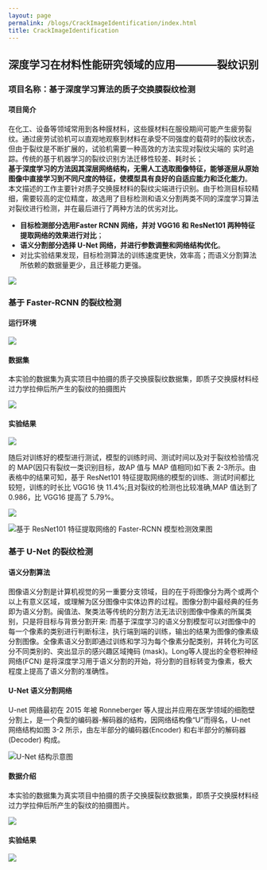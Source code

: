 ```yaml
---
layout: page
permalink: /blogs/CrackImageIdentification/index.html
title: CrackImageIdentification
---
```

## 深度学习在材料性能研究领域的应用————裂纹识别

### 项目名称：基于深度学习算法的质子交换膜裂纹检测

#### 项目简介
在化工、设备等领域常用到各种膜材料，这些膜材料在服役期间可能产生疲劳裂纹。通过疲劳试验机可以直观地观察到材料在承受不同强度的载荷时的裂纹状态，但由于裂纹是不断扩展的，试验机需要一种高效的方法实现对裂纹尖端的
实时追踪。传统的基于机器学习的裂纹识别方法迁移性较差、耗时长；<br>
**基于深度学习的方法因其深层网络结构，无需人工选取图像特征，能够逐层从原始图像中直接学习到不同尺度的特征，使模型具有良好的自适应能力和泛化能力**。<br>
本文描述的工作主要针对质子交换膜材料的裂纹尖端进行识别。由于检测目标较精细，需要较高的定位精度，故选用了目标检测和语义分割两类不同的深度学习算法对裂纹进行检测，并在最后进行了两种方法的优劣对比。
- **目标检测部分选用Faster RCNN 网络，并对 VGG16 和 ResNet101 两种特征提取网络的效果进行对比**；
- **语义分割部分选择 U-Net 网络，并进行参数调整和网络结构优化**。
- 对比实验结果发现，目标检测算法的训练速度更快，效率高；而语义分割算法所依赖的数据量更少，且迁移能力更强。
  
![](https://Lilian-tju.github.io/blogs/img/crack_fig1.jpg)

### 基于 Faster-RCNN 的裂纹检测

#### 运行环境

![](https://Lilian-tju.github.io/blogs/img/Crackfig2.jpg)

#### 数据集

本实验的数据集为真实项目中拍摄的质子交换膜裂纹数据集，即质子交换膜材料经过力学拉伸后所产生的裂纹的拍摄图片

![](https://Lilian-tju.github.io/blogs/img/Crackfig3.jpg)

#### 实验结果

![](https://Lilian-tju.github.io/blogs/img/Crackfig4.jpg)

随后对训练好的模型进行测试，模型的训练时间、测试时间以及对于裂纹检验情况的 MAP(因只有裂纹一类识别目标，故AP 值与 MAP 值相同)如下表 2-3所示。由表格中的结果可知，基于 ResNet101 特征提取网络的模型的训练、测试时间都比较短，训练的时长比 VGG16 快 11.4%;且对裂纹的检测也比较准确,MAP 值达到了 0.986，比 VGG16 提高了 5.79%。

![](https://Lilian-tju.github.io/blogs/img/Crackfig5.jpg)

![基于 ResNet101 特征提取网络的 Faster-RCNN 模型检测效果图](https://Lilian-tju.github.io/blogs/img/Crackfig6.jpg)

### 基于 U-Net 的裂纹检测

#### 语义分割算法

图像语义分割是计算机视觉的另一重要分支领域，目的在于将图像分为两个或两个以上有意义区域，或理解为区分图像中实体边界的过程。图像分割中最经典的任务即为语义分割。闽值法、聚类法等传统的分割方法无法识别图像中像素的所属类别，只是将目标与背景分割开来: 而基于深度学习的语义分割模型可以对图像中的每一个像素的类别进行判断标注，执行端到端的训练，输出的结果为图像的像素级分割图像。全像素语义分割即通过训练和学习为每个像素分配类别，并转化为可区分不同类别的、突出显示的感兴趣区域掩码 (mask)。Long等人提出的全卷积神经网络(FCN) 是将深度学习用于语义分割的开始，将分割的目标转变为像素，极大程度上提高了语义分割的准确性。

#### U-Net 语义分割网络

U-net 网络最初在 2015 年被 Ronneberger 等人提出并应用在医学领域的细胞壁分割上，是一个典型的编码器-解码器的结构，因网络结构像“U”而得名，U-net 网络结构如图 3-2 所示，由左半部分的编码器(Encoder) 和右半部分的解码器 (Decoder) 构成。

![U-Net 结构示意图](https://Lilian-tju.github.io/blogs/img/Crackfig7.jpg)

#### 数据介绍

本实验的数据集为真实项目中拍摄的质子交换膜裂纹数据集，即质子交换膜材料经过力学拉伸后所产生的裂纹的拍摄图片。

![](https://Lilian-tju.github.io/blogs/img/Crackfig8.jpg)

#### 实验结果

![](https://Lilian-tju.github.io/blogs/img/Crackfig9.jpg)
